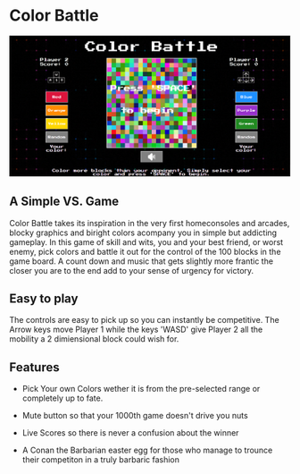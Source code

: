 # Color Battle

![Color Battle Screen Shot](images/Colorbattle.PNG)

## A Simple VS. Game

Color Battle takes its inspiration in the very first homeconsoles and arcades, blocky graphics and biright colors
acompany you in simple but addicting gameplay. In this game of skill and wits, you and your best friend, or worst enemy,
pick colors and battle it out for the control of the 100 blocks in the game board. A count down and music that gets
slightly more frantic the closer you are to the end add to your sense of urgency for victory.

## Easy to play

The controls are easy to pick up so you can instantly be competitive. The Arrow keys move Player 1 while the keys 'WASD'
give Player 2 all the mobility a 2 dimiensional block could wish for.

## Features

- Pick Your own Colors wether it is from the pre-selected range or completely up to fate.

- Mute button so that your 1000th game doesn't drive you nuts

- Live Scores so there is never a confusion about the winner

- A Conan the Barbarian easter egg for those who manage to trounce their competiton in a truly barbaric fashion
